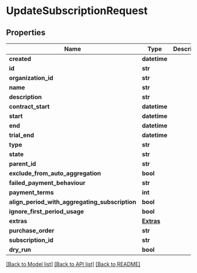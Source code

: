 # UpdateSubscriptionRequest

## Properties
Name | Type | Description | Notes
------------ | ------------- | ------------- | -------------
**created** | **datetime** |  | [optional] 
**id** | **str** |  | [optional] 
**organization_id** | **str** |  | [optional] 
**name** | **str** |  | [optional] 
**description** | **str** |  | [optional] 
**contract_start** | **datetime** |  | [optional] 
**start** | **datetime** |  | [optional] 
**end** | **datetime** |  | [optional] 
**trial_end** | **datetime** |  | [optional] 
**type** | **str** |  | [optional] 
**state** | **str** |  | [optional] 
**parent_id** | **str** |  | [optional] 
**exclude_from_auto_aggregation** | **bool** |  | [optional] 
**failed_payment_behaviour** | **str** |  | [optional] 
**payment_terms** | **int** |  | [optional] 
**align_period_with_aggregating_subscription** | **bool** |  | [optional] 
**ignore_first_period_usage** | **bool** |  | [optional] 
**extras** | [**Extras**](Extras.md) |  | [optional] 
**purchase_order** | **str** |  | [optional] 
**subscription_id** | **str** |  | [optional] 
**dry_run** | **bool** |  | [optional] 

[[Back to Model list]](../README.md#documentation-for-models) [[Back to API list]](../README.md#documentation-for-api-endpoints) [[Back to README]](../README.md)

